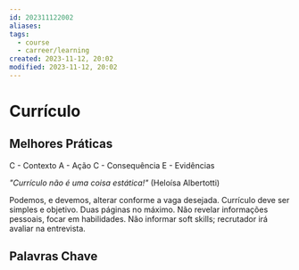 ```yaml
---
id: 202311122002
aliases: 
tags:
  - course
  - carreer/learning
created: 2023-11-12, 20:02
modified: 2023-11-12, 20:02
---
```

# Currículo

## Melhores Práticas

C - Contexto
A - Ação
C - Consequência
E - Evidências

_"Currículo não é uma coisa estática!"_ (Heloísa Albertotti)

Podemos, e devemos, alterar conforme a vaga desejada.
Currículo deve ser simples e objetivo.
Duas páginas no máximo.
Não revelar informações pessoais, focar em habilidades.
Não informar soft skills; recrutador irá avaliar na entrevista.
## Palavras Chave

## 